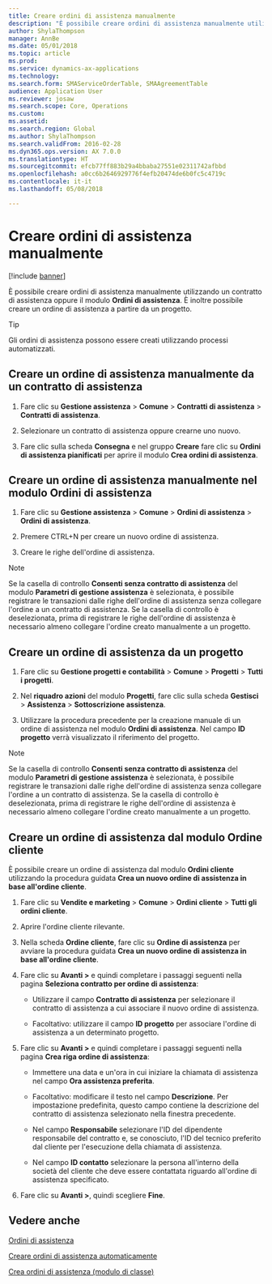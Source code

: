 ```yaml
---
title: Creare ordini di assistenza manualmente
description: "È possibile creare ordini di assistenza manualmente utilizzando un contratto di assistenza oppure il modulo **Ordini di assistenza**."
author: ShylaThompson
manager: AnnBe
ms.date: 05/01/2018
ms.topic: article
ms.prod: 
ms.service: dynamics-ax-applications
ms.technology: 
ms.search.form: SMAServiceOrderTable, SMAAgreementTable
audience: Application User
ms.reviewer: josaw
ms.search.scope: Core, Operations
ms.custom: 
ms.assetid: 
ms.search.region: Global
ms.author: ShylaThompson
ms.search.validFrom: 2016-02-28
ms.dyn365.ops.version: AX 7.0.0
ms.translationtype: HT
ms.sourcegitcommit: efcb77ff883b29a4bbaba27551e02311742afbbd
ms.openlocfilehash: a0cc6b2646929776f4efb20474de6b0fc5c4719c
ms.contentlocale: it-it
ms.lasthandoff: 05/08/2018

---
```


# <a name="create-service-orders-manually"></a>Creare ordini di assistenza manualmente    

[!include [banner](../includes/banner.md)]


È possibile creare ordini di assistenza manualmente utilizzando un contratto di assistenza oppure il modulo **Ordini di assistenza**. È inoltre possibile creare un ordine di assistenza a partire da un progetto.

> [!TIP]
> <P>Gli ordini di assistenza possono essere creati utilizzando processi automatizzati. 

## <a name="create-a-service-order-manually-from-a-service-agreement"></a>Creare un ordine di assistenza manualmente da un contratto di assistenza

1.  Fare clic su **Gestione assistenza** \> **Comune** \> **Contratti di assistenza** \> **Contratti di assistenza**.

2.  Selezionare un contratto di assistenza oppure crearne uno nuovo.

3.  Fare clic sulla scheda **Consegna** e nel gruppo **Creare** fare clic su **Ordini di assistenza pianificati** per aprire il modulo **Crea ordini di assistenza**.

## <a name="create-a-service-order-manually-in-the-service-orders-form"></a>Creare un ordine di assistenza manualmente nel modulo Ordini di assistenza

1.  Fare clic su **Gestione assistenza** \> **Comune** \> **Ordini di assistenza** \> **Ordini di assistenza**.

2.  Premere CTRL+N per creare un nuovo ordine di assistenza.

3.  Creare le righe dell'ordine di assistenza.

> [!NOTE]
> <P>Se la casella di controllo <STRONG>Consenti senza contratto di assistenza</STRONG> del modulo <STRONG>Parametri di gestione assistenza</STRONG> è selezionata, è possibile registrare le transazioni dalle righe dell'ordine di assistenza senza collegare l'ordine a un contratto di assistenza. Se la casella di controllo è deselezionata, prima di registrare le righe dell'ordine di assistenza è necessario almeno collegare l'ordine creato manualmente a un progetto.</P>

## <a name="create-a-service-order-from-a-project"></a>Creare un ordine di assistenza da un progetto

1.  Fare clic su **Gestione progetti e contabilità** \> **Comune** \> **Progetti** \> **Tutti i progetti**.

2.  Nel **riquadro azioni** del modulo **Progetti**, fare clic sulla scheda **Gestisci** \> **Assistenza** \> **Sottoscrizione assistenza**.

3.  Utilizzare la procedura precedente per la creazione manuale di un ordine di assistenza nel modulo **Ordini di assistenza**. Nel campo **ID progetto** verrà visualizzato il riferimento del progetto.

> [!NOTE]
> <P>Se la casella di controllo <STRONG>Consenti senza contratto di assistenza</STRONG> del modulo <STRONG>Parametri di gestione assistenza</STRONG> è selezionata, è possibile registrare le transazioni dalle righe dell'ordine di assistenza senza collegare l'ordine a un contratto di assistenza. Se la casella di controllo è deselezionata, prima di registrare le righe dell'ordine di assistenza è necessario almeno collegare l'ordine creato manualmente a un progetto.</P>

## <a name="create-a-service-order-from-the-sales-order-form"></a>Creare un ordine di assistenza dal modulo Ordine cliente

È possibile creare un ordine di assistenza dal modulo **Ordini cliente** utilizzando la procedura guidata **Crea un nuovo ordine di assistenza in base all'ordine cliente**.

1.  Fare clic su **Vendite e marketing** \> **Comune** \> **Ordini cliente** \> **Tutti gli ordini cliente**.

2.  Aprire l'ordine cliente rilevante.

3.  Nella scheda **Ordine cliente**, fare clic su **Ordine di assistenza** per avviare la procedura guidata **Crea un nuovo ordine di assistenza in base all'ordine cliente**.

4.  Fare clic su **Avanti \>** e quindi completare i passaggi seguenti nella pagina **Seleziona contratto per ordine di assistenza**:
    
      - Utilizzare il campo **Contratto di assistenza** per selezionare il contratto di assistenza a cui associare il nuovo ordine di assistenza.
    
      - Facoltativo: utilizzare il campo **ID progetto** per associare l'ordine di assistenza a un determinato progetto.

5.  Fare clic su **Avanti \>** e quindi completare i passaggi seguenti nella pagina **Crea riga ordine di assistenza**:
    
      - Immettere una data e un'ora in cui iniziare la chiamata di assistenza nel campo **Ora assistenza preferita**.
    
      - Facoltativo: modificare il testo nel campo **Descrizione**. Per impostazione predefinita, questo campo contiene la descrizione del contratto di assistenza selezionato nella finestra precedente.
    
      - Nel campo **Responsabile** selezionare l'ID del dipendente responsabile del contratto e, se conosciuto, l'ID del tecnico preferito dal cliente per l'esecuzione della chiamata di assistenza.
    
      - Nel campo **ID contatto** selezionare la persona all'interno della società del cliente che deve essere contattata riguardo all'ordine di assistenza specificato.

6.  Fare clic su **Avanti \>**, quindi scegliere **Fine**.


## <a name="see-also"></a>Vedere anche

[Ordini di assistenza](service-orders.md)

[Creare ordini di assistenza automaticamente](create-service-orders-automatically.md)

[Crea ordini di assistenza (modulo di classe)](https://technet.microsoft.com/en-us/library/aa553901\(v=ax.60\)) 


